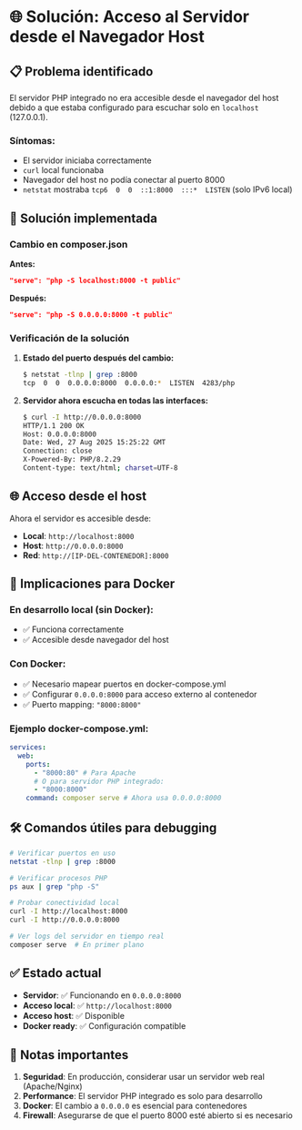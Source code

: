 # 🌐 Solución: Acceso al Servidor desde el Navegador Host

## 📋 Problema identificado

El servidor PHP integrado no era accesible desde el navegador del host debido a que estaba configurado para escuchar solo en `localhost` (127.0.0.1).

### Síntomas:

- El servidor iniciaba correctamente
- `curl` local funcionaba
- Navegador del host no podía conectar al puerto 8000
- `netstat` mostraba `tcp6  0  0  ::1:8000  :::*  LISTEN` (solo IPv6 local)

## 🔧 Solución implementada

### Cambio en composer.json

**Antes:**

```json
"serve": "php -S localhost:8000 -t public"
```

**Después:**

```json
"serve": "php -S 0.0.0.0:8000 -t public"
```

### Verificación de la solución

1. **Estado del puerto después del cambio:**

   ```bash
   $ netstat -tlnp | grep :8000
   tcp  0  0  0.0.0.0:8000  0.0.0.0:*  LISTEN  4283/php
   ```

2. **Servidor ahora escucha en todas las interfaces:**
   ```bash
   $ curl -I http://0.0.0.0:8000
   HTTP/1.1 200 OK
   Host: 0.0.0.0:8000
   Date: Wed, 27 Aug 2025 15:25:22 GMT
   Connection: close
   X-Powered-By: PHP/8.2.29
   Content-type: text/html; charset=UTF-8
   ```

## 🌐 Acceso desde el host

Ahora el servidor es accesible desde:

- **Local**: `http://localhost:8000`
- **Host**: `http://0.0.0.0:8000`
- **Red**: `http://[IP-DEL-CONTENEDOR]:8000`

## 🐳 Implicaciones para Docker

### En desarrollo local (sin Docker):

- ✅ Funciona correctamente
- ✅ Accesible desde navegador del host

### Con Docker:

- ✅ Necesario mapear puertos en docker-compose.yml
- ✅ Configurar `0.0.0.0:8000` para acceso externo al contenedor
- ✅ Puerto mapping: `"8000:8000"`

### Ejemplo docker-compose.yml:

```yaml
services:
  web:
    ports:
      - "8000:80" # Para Apache
      # O para servidor PHP integrado:
      - "8000:8000"
    command: composer serve # Ahora usa 0.0.0.0:8000
```

## 🛠️ Comandos útiles para debugging

```bash
# Verificar puertos en uso
netstat -tlnp | grep :8000

# Verificar procesos PHP
ps aux | grep "php -S"

# Probar conectividad local
curl -I http://localhost:8000
curl -I http://0.0.0.0:8000

# Ver logs del servidor en tiempo real
composer serve  # En primer plano
```

## ✅ Estado actual

- **Servidor**: ✅ Funcionando en `0.0.0.0:8000`
- **Acceso local**: ✅ `http://localhost:8000`
- **Acceso host**: ✅ Disponible
- **Docker ready**: ✅ Configuración compatible

## 📝 Notas importantes

1. **Seguridad**: En producción, considerar usar un servidor web real (Apache/Nginx)
2. **Performance**: El servidor PHP integrado es solo para desarrollo
3. **Docker**: El cambio a `0.0.0.0` es esencial para contenedores
4. **Firewall**: Asegurarse de que el puerto 8000 esté abierto si es necesario
